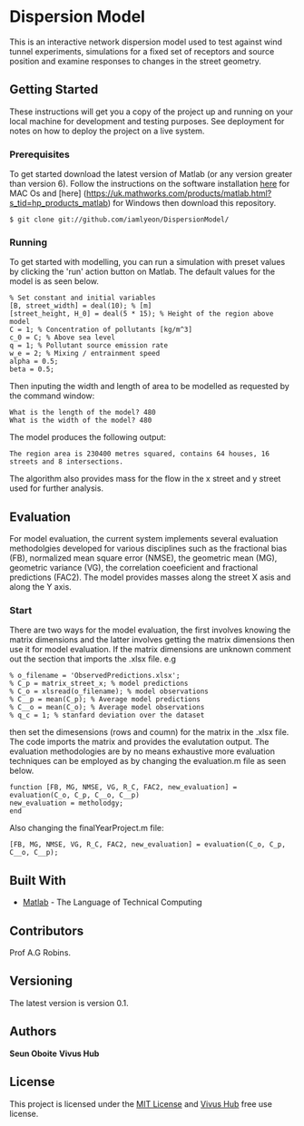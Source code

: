 # Dispersion Model

This is an interactive network dispersion model used to test against wind tunnel experiments, simulations for a fixed set of receptors and source position and examine responses to changes in the street geometry. 

## Getting Started

These instructions will get you a copy of the project up and running on your local machine for development and testing purposes. See deployment for notes on how to deploy the project on a live system.

### Prerequisites

To get started download the latest version of Matlab (or any version greater than version 6). Follow the instructions on the software installation [here](https://uk.mathworks.com/products/matlab.html?s_tid=hp_products_matlab) for MAC Os and [here] (https://uk.mathworks.com/products/matlab.html?s_tid=hp_products_matlab) for Windows then download this repository.

```
$ git clone git://github.com/iamlyeon/DispersionModel/
```

### Running

To get started with modelling, you can run a simulation with preset values by clicking the 'run' action button on Matlab. The default values for the model is as seen below.

```
% Set constant and initial variables
[B, street_width] = deal(10); % [m]
[street_height, H_0] = deal(5 * 15); % Height of the region above model 
C = 1; % Concentration of pollutants [kg/m^3]
c_0 = C; % Above sea level
q = 1; % Pollutant source emission rate
w_e = 2; % Mixing / entrainment speed
alpha = 0.5;
beta = 0.5;
```
Then inputing the width and length of area to be modelled as requested by the command window:

```
What is the length of the model? 480
What is the width of the model? 480
```

The model produces the following output:
```
The region area is 230400 metres squared, contains 64 houses, 16 streets and 8 intersections.
```

The algorithm also provides mass for the flow in the x street and y street used for further analysis.

## Evaluation

For model evaluation, the current system implements several evaluation methodolgies developed for various disciplines such as the fractional bias (FB), normalized mean square error (NMSE), the geometric mean (MG), geometric variance (VG), the correlation coeeficient and fractional predictions (FAC2). The model provides masses along the street X asis and along the Y axis.

### Start

There are two ways for the model evaluation, the first involves knowing the matrix dimensions and the latter involves getting the matrix dimensions then use it for model evaluation. If the matrix dimensions are unknown comment out the section that imports the .xlsx file. e.g

```
% o_filename = 'ObservedPredictions.xlsx';
% C_p = matrix_street_x; % model predictions 
% C_o = xlsread(o_filename); % model observations
% C__p = mean(C_p); % Average model predictions
% C__o = mean(C_o); % Average model observations
% q_c = 1; % stanfard deviation over the dataset
```

then set the dimesensions (rows and coumn) for the matrix in the .xlsx file. The code imports the matrix and provides the evalutation output. The evaluation methodologies are by no means exhaustive more evaluation techniques can be employed as by changing the evaluation.m file as seen below.
```
function [FB, MG, NMSE, VG, R_C, FAC2, new_evaluation] = evaluation(C_o, C_p, C__o, C__p)
new_evaluation = metholodgy;
end
```
Also changing the finalYearProject.m file:
```
[FB, MG, NMSE, VG, R_C, FAC2, new_evaluation] = evaluation(C_o, C_p, C__o, C__p);
```

## Built With

* [Matlab](https://uk.mathworks.com/products/matlab.html?s_tid=hp_products_matlab) - The Language of Technical Computing


## Contributors

Prof A.G Robins.

## Versioning

The latest version is version 0.1. 

## Authors

**Seun Oboite**
**Vivus Hub**


## License

This project is licensed under the [MIT License](LICENSE) and [Vivus Hub](https://www.vivushub.com/terms/terms) free use license.
 

